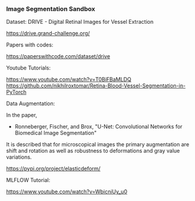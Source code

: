 ### Image Segmentation Sandbox

Dataset: DRIVE - Digital Retinal Images for Vessel Extraction

https://drive.grand-challenge.org/

Papers with codes:

https://paperswithcode.com/dataset/drive

Youtube Tutorials:

https://www.youtube.com/watch?v=T0BiFBaMLDQ
https://github.com/nikhilroxtomar/Retina-Blood-Vessel-Segmentation-in-PyTorch

Data Augmentation:

In the paper,
* Ronneberger, Fischer, and Brox, "U-Net: Convolutional Networks for Biomedical Image Segmentation"

It is described that for microscopical images the primary augmentation are shift and rotation as well as robustness to deformations and gray value variations.

https://pypi.org/project/elasticdeform/

MLFLOW Tutorial:

https://www.youtube.com/watch?v=WbicniUy_u0

